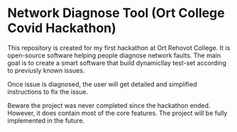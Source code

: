 # Network Diagnose Tool (Ort College Covid Hackathon)
This repository is created for my first hackathon at Ort Rehovot College. It is open-source software helping people diagnose network faults. The main goal is to create a smart software that build dynamicllay test-set according to previusly known issues.

Once issue is diagnosed, the user will get detailed and simplified instructions to fix the issue.

Beware the project was never completed since the hackathon ended. However, it does contain most of the core features. The project will be fully implemented in the future.
